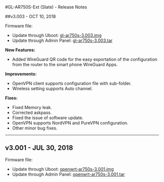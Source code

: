 #GL-AR750S-Ext (Slate) - Release Notes



##v3.003 - OCT 10, 2018

Firmware file:

- Update through Uboot: [gl-ar750s-3.003.img](http://download.gl-inet.com.s3.amazonaws.com/firmware/ar750s/release/gl-ar750s-3.003.img)
- Update through Admin Panel: [gl-ar750s-3.003.tar](http://download.gl-inet.com.s3.amazonaws.com/firmware/ar750s/release/gl-ar750s-3.003.tar)

**New Features:**

- Added WireGuard QR code for the easy exportation of the configuration from the router to the smart phone WireGuard Apps.

**Improvements:**

- OpenVPN client supports configuration file with sub-folder.
- Wireless setting supports Auto channel.

**Fixes:**

- Fixed Memory leak.
- Corrected askpass.
- Fixed the issue of software update.
- OpenVPN supports NordVPN and PureVPN configuration.
- Other minor bug fixes.



---

## v3.001 - JUL 30, 2018

Firmware file:

- Update through Uboot: [openwrt-ar750s-3.001.img](http://download.gl-inet.com.s3.amazonaws.com/firmware/ar750s/release/openwrt-ar750s-3.001.img)
- Update through Admin Panel: [openwrt-ar750s-3.001.tar](http://download.gl-inet.com.s3.amazonaws.com/firmware/ar750s/release/openwrt-ar750s-3.001.tar)





